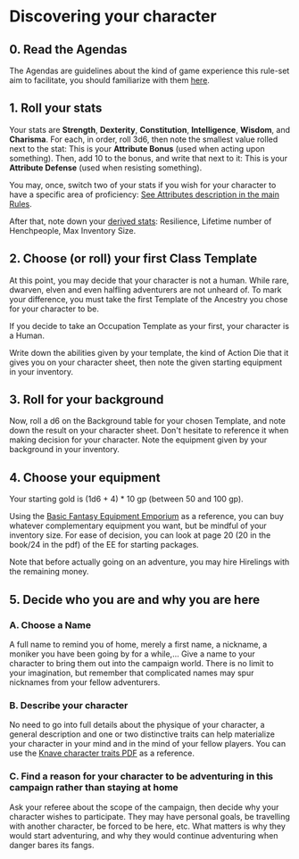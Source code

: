 # Discovering your character

## 0. Read the Agendas

The Agendas are guidelines about the kind of game experience this rule-set aim to facilitate, you should familiarize with them [here](Agendas.md).

## 1. Roll your stats

Your stats are **Strength**, **Dexterity**, **Constitution**, **Intelligence**, **Wisdom**, and **Charisma**. For each, in order, roll 3d6, then note the smallest value rolled next to the stat: This is your **Attribute Bonus** (used when acting upon something). Then, add 10 to the bonus, and write that next to it: This is your **Attribute Defense** (used when resisting something).

You may, once, switch two of your stats if you wish for your character to have a specific area of proficiency: [See Attributes description in the main Rules](./PlayerRules.md#using-attributes).

After that, note down your [derived stats](./PlayerRules.md#Additional-Characteristics): Resilience, Lifetime number of Henchpeople, Max Inventory Size.

## 2. Choose (or roll) your first Class Template

At this point, you may decide that your character is not a human. While rare, dwarven, elven and even halfling adventurers are not unheard of. To mark your difference, you must take the first Template of the Ancestry you chose for your character to be.

If you decide to take an Occupation Template as your first, your character is a Human.

Write down the abilities given by your template, the kind of Action Die that it gives you on your character sheet, then note the given starting equipment in your inventory.

## 3. Roll for your background

Now, roll a d6 on the Background table for your chosen Template, and note down the result on your character sheet. Don't hesitate to reference it when making decision for your character.
Note the equipment given by your background in your inventory.

## 4. Choose your equipment

Your starting gold is (1d6 + 4) * 10 gp (between 50 and 100 gp).

Using the [Basic Fantasy Equipment Emporium](https://basicfantasy.org/downloads/EE1-Equipment-Emporium-r24.pdf) as a reference, you can buy whatever complementary equipment you want, but be mindful of your inventory size. For ease of decision, you can look at page 20 (20 in the book/24 in the pdf) of the EE for starting packages.

Note that before actually going on an adventure, you may hire Hirelings with the remaining money.

## 5. Decide who you are and why you are here

### A. Choose a Name

A full name to remind you of home, merely a first name, a nickname, a moniker you have been going by for a while,... Give a name to your character to bring them out into the campaign world. There is no limit to your imagination, but remember that complicated names may spur nicknames from your fellow adventurers.

### B. Describe your character

No need to go into full details about the physique of your character, a general description and one or two distinctive traits can help materialize your character in your mind and in the mind of your fellow players. You can use the [Knave character traits PDF](docs/character-traits.pdf) as a reference.

### C. Find a reason for your character to be adventuring in this campaign rather than staying at home

Ask your referee about the scope of the campaign, then decide why your character wishes to participate. They may have personal goals, be travelling with another character, be forced to be here, etc. What matters is why they would start adventuring, and why they would continue adventuring when danger bares its fangs.
